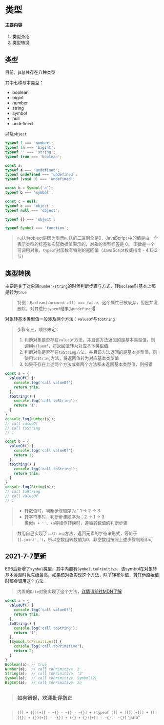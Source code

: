 # 类型

#### 主要内容

1. 类型介绍
2. 类型转换

## 类型

目前，js总共存在八种类型

其中七种基本类型：
- boolean
- bigint
- number
- string
- symbol
- null
- undefined

以及`object`

```js
typeof 1 === 'number';
typeof 1n === 'bigint';
typeof '' === 'string';
typeof true === 'boolean';

const a;
typeof a === 'undefined';
typeof undefined === 'undefined';
typeof (void 0) === 'undefined';

const b = Symbol('a');
typeof b === 'symbol';

const c = null;
typeof c === 'object';
typeof null === 'object';

typeof {} === 'object';

typeof Symbol === 'function';
```

> `null`为object是因为表示`null`的二进制全是0，JavaScript 中的值是由一个表示类型的标签和实际数据值表示的，对象的类型标签是 0。
> 函数是一个可调用对象，`typeof`对函数有特别的返回值（JavaScript权威指南 - 4.13.2节）

## 类型转换

主要是关于对象转`number/string`的时候判断步骤与方式，转`boolean`时基本上都是转为`true`

> 特例：`Boolean(document.all) === false`，这个属性已被废弃，但是并没删除，对其进行`typeof`结果为`undefined`👻

对象转基本类型值一般涉及两个方法：`valueOf`与`toString`

> 步骤有三，顺序未定：
> 1. 判断对象是否存在`valueOf`方法，并且该方法返回的是基本类型值，则调用`valueOf`，将返回值转为对应基本类型值
> 2. 判断对象是否存在`toString`方法，并且该方法返回的是基本类型值，则使用`toString`方法，将返回值转为对应基本类型值
> 3. 如果不存在上述两个方法或者两个方法都未返回基本类型值，则报错

```js
const a = {
  valueOf() {
    console.log('call valueOf');
    return this;
  },
  toString() {
    console.log('call toString');
    return '1';
  }
}
console.log(Number(a));
// call valueOf
// call toString
// 1

const b = {
  valueOf() {
    console.log('call valueOf');
    return 1;
  },
  toString() {
    console.log('call toString');
    return this;
  }
}
console.log(String(b));
// call toString
// call valueOf
// 1
```

> - 转数值时，判断步骤顺序为：1 -> 2 -> 3
> - 转字符串时，判断步骤顺序为：2 -> 1 -> 3  
> 类似`a + ''`、`+a`等操作转换时，遵循转数值的判断步骤

> 数组自己实现了`toString`方法，返回元素的字符串形式，等价于`[].join(',')`，所以空数组转数值为0，非空数组按照上述步骤判断即可

## 2021-7-7更新  

ES6后新增了`symbol`类型，其中内置有`Symbol.toPrimitive`，该symbol在对象转基本类型时优先级最高，如果该对象实现这个方法，除了转布尔值，转其他原始值时都会调用这个方法

> 内置的`Date`对象实现了这个方法，[详情请前往MDN了解](https://developer.mozilla.org/zh-CN/docs/Web/JavaScript/Reference/Global_Objects/Symbol/toPrimitive)

```js
const a = {
  valueOf() {
    console.log('call valueOf');
    return this;
  },
  toString() {
    console.log('call toString');
    return '1';
  },
  [Symbol.toPrimitive]() {
    console.log('call toPrimitive');
    return 2;
  }
}
Boolean(a); // true
Number(a);  // call toPrimitive  2
String(a);  // call toPrimitive  '2'
Symbol(a);  // call toPrimitive  Symbol(2)
BigInt(a);  // call toPrimitive  2n
```

> ##
> ### 如有错误，欢迎批评指正
> ##

> `([] + {})[+[] - ~{} - ~{} - ~{}] + (typeof ([] + []))[+[]] + ([][{}] + {})[+[] - ~{}] + ({} + {})[+[] - ~{} - ~{}]` "jsnb"
